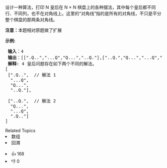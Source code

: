 <p>设计一种算法，打印 N 皇后在 N × N 棋盘上的各种摆法，其中每个皇后都不同行、不同列，也不在对角线上。这里的“对角线”指的是所有的对角线，不只是平分整个棋盘的那两条对角线。</p>

<p><strong>注意：</strong>本题相对原题做了扩展</p>

<p><strong>示例:</strong></p>

<pre><strong> 输入</strong>：4
<strong> 输出</strong>：[[".Q..","...Q","Q...","..Q."],["..Q.","Q...","...Q",".Q.."]]
<strong> 解释</strong>: 4 皇后问题存在如下两个不同的解法。
[
&nbsp;[".Q..", &nbsp;// 解法 1
&nbsp; "...Q",
&nbsp; "Q...",
&nbsp; "..Q."],

&nbsp;["..Q.", &nbsp;// 解法 2
&nbsp; "Q...",
&nbsp; "...Q",
&nbsp; ".Q.."]
]
</pre>

<div><div>Related Topics</div><div><li>数组</li><li>回溯</li></div></div><br><div><li>👍 168</li><li>👎 0</li></div>